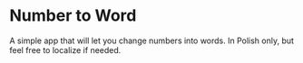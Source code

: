 # Number to Word

A simple app that will let you change numbers into words. In Polish only, but feel free to localize if needed.
